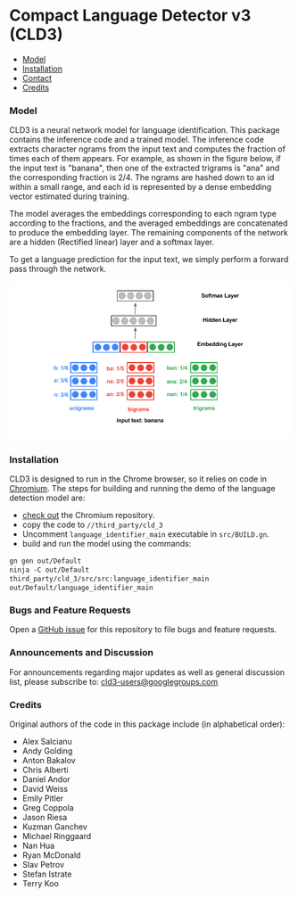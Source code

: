 # Compact Language Detector v3 (CLD3)

* [Model](#model)
* [Installation](#installation)
* [Contact](#contact)
* [Credits](#credits)

### Model

CLD3 is a neural network model for language identification. This package
 contains the inference code and a trained model. The inference code
 extracts character ngrams from the input text and computes the fraction
 of times each of them appears. For example, as shown in the figure below,
 if the input text is "banana", then one of the extracted trigrams is "ana"
 and the corresponding fraction is 2/4. The ngrams are hashed down to an id
 within a small range, and each id is represented by a dense embedding vector
 estimated during training.

The model averages the embeddings corresponding to each ngram type according
 to the fractions, and the averaged embeddings are concatenated to produce
 the embedding layer. The remaining components of the network are a hidden
 (Rectified linear) layer and a softmax layer.

To get a language prediction for the input text, we simply perform a forward
 pass through the network.

![Figure](model.png "CLD3")

### Installation
CLD3 is designed to run in the Chrome browser, so it relies on code in
[Chromium](http://www.chromium.org/).
The steps for building and running the demo of the language detection model are:

- [check out](http://www.chromium.org/developers/how-tos/get-the-code) the
  Chromium repository.
- copy the code to `//third_party/cld_3`
- Uncomment `language_identifier_main` executable in `src/BUILD.gn`.
- build and run the model using the commands:

```shell
gn gen out/Default
ninja -C out/Default third_party/cld_3/src/src:language_identifier_main
out/Default/language_identifier_main
```
### Bugs and Feature Requests

Open a [GitHub issue](https://github.com/google/cld3/issues) for this repository to file bugs and feature requests.

### Announcements and Discussion

For announcements regarding major updates as well as general discussion list, please subscribe to:
[cld3-users@googlegroups.com](https://groups.google.com/forum/#!forum/cld3-users)

### Credits

Original authors of the code in this package include (in alphabetical order):

* Alex Salcianu
* Andy Golding
* Anton Bakalov
* Chris Alberti
* Daniel Andor
* David Weiss
* Emily Pitler
* Greg Coppola
* Jason Riesa
* Kuzman Ganchev
* Michael Ringgaard
* Nan Hua
* Ryan McDonald
* Slav Petrov
* Stefan Istrate
* Terry Koo
